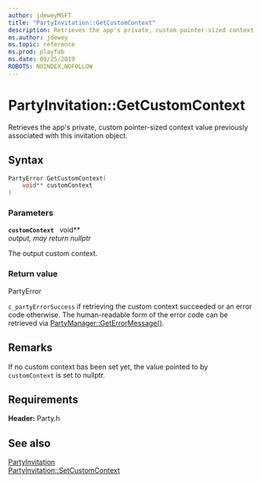```yaml
---
author: jdeweyMSFT
title: "PartyInvitation::GetCustomContext"
description: Retrieves the app's private, custom pointer-sized context value previously associated with this invitation object.
ms.author: jdewey
ms.topic: reference
ms.prod: playfab
ms.date: 09/25/2019
ROBOTS: NOINDEX,NOFOLLOW
---
```


# PartyInvitation::GetCustomContext  

Retrieves the app's private, custom pointer-sized context value previously associated with this invitation object.  

## Syntax  
  
```cpp
PartyError GetCustomContext(  
    void** customContext  
)  
```  
  
### Parameters  
  
**`customContext`** &nbsp; void**  
*output, may return nullptr*  
  
The output custom context.  
  
  
### Return value  
PartyError
  
```c_partyErrorSuccess``` if retrieving the custom context succeeded or an error code otherwise. The human-readable form of the error code can be retrieved via [PartyManager::GetErrorMessage()](../../PartyManager/methods/partymanager_geterrormessage.md).
  
## Remarks  
  
If no custom context has been set yet, the value pointed to by `customContext` is set to nullptr.
  
## Requirements  
  
**Header:** Party.h
  
## See also  
[PartyInvitation](../partyinvitation.md)  
[PartyInvitation::SetCustomContext](partyinvitation_setcustomcontext.md)
  
  
